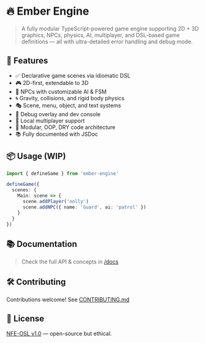 # 🔥 Ember Engine

> A fully modular TypeScript-powered game engine supporting 2D + 3D graphics, NPCs, physics, AI, multiplayer, and DSL-based game definitions — all with ultra-detailed error handling and debug mode.

## 🚀 Features

- ✅ Declarative game scenes via idiomatic DSL
- 🎮 2D-first, extendable to 3D
- 👾 NPCs with customizable AI & FSM
- 🌀 Gravity, collisions, and rigid body physics
- 🎭 Scene, menu, object, and text systems
- 🧪 Debug overlay and dev console
- 👥 Local multiplayer support
- 🧱 Modular, OOP, DRY code architecture
- 📚 Fully documented with JSDoc

## 📦 Usage (WIP)
```ts
import { defineGame } from 'ember-engine'

defineGame({
  scenes: {
    Main: scene => {
      scene.addPlayer('nolly')
      scene.addNPC({ name: 'Guard', ai: 'patrol' })
    }
  }
})
```

## 📚 Documentation

> Check the full API & concepts in [/docs](./docs)

## 🛠️ Contributing

Contributions welcome! See [CONTRIBUTING.md](CONTRIBUTING.md)

## 🪪 License

[NFE-OSL v1.0](https://cafe.thenolle.com/nfe-osl/) — open-source but ethical.
